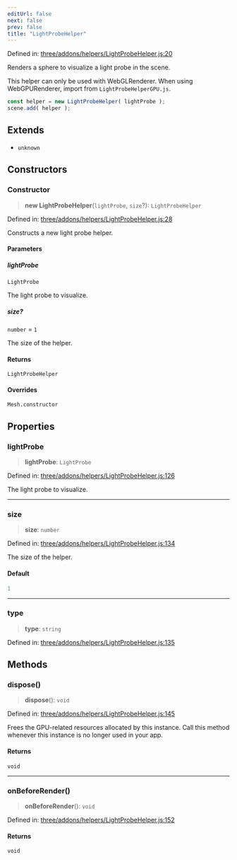 ```yaml
---
editUrl: false
next: false
prev: false
title: "LightProbeHelper"
---
```


Defined in: [three/addons/helpers/LightProbeHelper.js:20](https://github.com/DefinitelyMaybe/three-i18n/blob/fa57b79433d1c349ffb23a78727299c8d4190136/three/addons/helpers/LightProbeHelper.js#L20)

Renders a sphere to visualize a light probe in the scene.

This helper can only be used with WebGLRenderer.
When using WebGPURenderer, import from `LightProbeHelperGPU.js`.

```js
const helper = new LightProbeHelper( lightProbe );
scene.add( helper );
```

## Extends

- `unknown`

## Constructors

### Constructor

> **new LightProbeHelper**(`lightProbe`, `size`?): `LightProbeHelper`

Defined in: [three/addons/helpers/LightProbeHelper.js:28](https://github.com/DefinitelyMaybe/three-i18n/blob/fa57b79433d1c349ffb23a78727299c8d4190136/three/addons/helpers/LightProbeHelper.js#L28)

Constructs a new light probe helper.

#### Parameters

##### lightProbe

`LightProbe`

The light probe to visualize.

##### size?

`number` = `1`

The size of the helper.

#### Returns

`LightProbeHelper`

#### Overrides

`Mesh.constructor`

## Properties

### lightProbe

> **lightProbe**: `LightProbe`

Defined in: [three/addons/helpers/LightProbeHelper.js:126](https://github.com/DefinitelyMaybe/three-i18n/blob/fa57b79433d1c349ffb23a78727299c8d4190136/three/addons/helpers/LightProbeHelper.js#L126)

The light probe to visualize.

***

### size

> **size**: `number`

Defined in: [three/addons/helpers/LightProbeHelper.js:134](https://github.com/DefinitelyMaybe/three-i18n/blob/fa57b79433d1c349ffb23a78727299c8d4190136/three/addons/helpers/LightProbeHelper.js#L134)

The size of the helper.

#### Default

```ts
1
```

***

### type

> **type**: `string`

Defined in: [three/addons/helpers/LightProbeHelper.js:135](https://github.com/DefinitelyMaybe/three-i18n/blob/fa57b79433d1c349ffb23a78727299c8d4190136/three/addons/helpers/LightProbeHelper.js#L135)

## Methods

### dispose()

> **dispose**(): `void`

Defined in: [three/addons/helpers/LightProbeHelper.js:145](https://github.com/DefinitelyMaybe/three-i18n/blob/fa57b79433d1c349ffb23a78727299c8d4190136/three/addons/helpers/LightProbeHelper.js#L145)

Frees the GPU-related resources allocated by this instance. Call this
method whenever this instance is no longer used in your app.

#### Returns

`void`

***

### onBeforeRender()

> **onBeforeRender**(): `void`

Defined in: [three/addons/helpers/LightProbeHelper.js:152](https://github.com/DefinitelyMaybe/three-i18n/blob/fa57b79433d1c349ffb23a78727299c8d4190136/three/addons/helpers/LightProbeHelper.js#L152)

#### Returns

`void`
